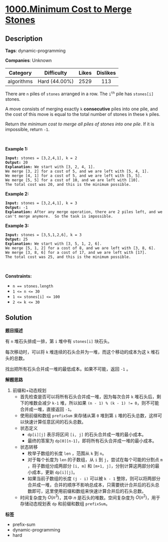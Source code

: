 # [1000.Minimum Cost to Merge Stones](https://leetcode.com/problems/minimum-cost-to-merge-stones/description/)

## Description

**Tags**: dynamic-programming

**Companies**: Unknown

|  Category  |  Difficulty   | Likes | Dislikes |
| :--------: | :-----------: | :---: | :------: |
| algorithms | Hard (44.00%) | 2529  |   113    |

<p>There are <code>n</code> piles of <code>stones</code> arranged in a row. The <code>i<sup>th</sup></code> pile has <code>stones[i]</code> stones.</p>
<p>A move consists of merging exactly <code>k</code> <strong>consecutive</strong> piles into one pile, and the cost of this move is equal to the total number of stones in these <code>k</code> piles.</p>
<p>Return <em>the minimum cost to merge all piles of stones into one pile</em>. If it is impossible, return <code>-1</code>.</p>
<p>&nbsp;</p>
<p><strong class="example">Example 1:</strong></p>
<pre><code><strong>Input:</strong> stones = [3,2,4,1], k = 2
<strong>Output:</strong> 20
<strong>Explanation:</strong> We start with [3, 2, 4, 1].
We merge [3, 2] for a cost of 5, and we are left with [5, 4, 1].
We merge [4, 1] for a cost of 5, and we are left with [5, 5].
We merge [5, 5] for a cost of 10, and we are left with [10].
The total cost was 20, and this is the minimum possible.</code></pre>
<p><strong class="example">Example 2:</strong></p>
<pre><code><strong>Input:</strong> stones = [3,2,4,1], k = 3
<strong>Output:</strong> -1
<strong>Explanation:</strong> After any merge operation, there are 2 piles left, and we can&#39;t merge anymore.  So the task is impossible.</code></pre>
<p><strong class="example">Example 3:</strong></p>
<pre><code><strong>Input:</strong> stones = [3,5,1,2,6], k = 3
<strong>Output:</strong> 25
<strong>Explanation:</strong> We start with [3, 5, 1, 2, 6].
We merge [5, 1, 2] for a cost of 8, and we are left with [3, 8, 6].
We merge [3, 8, 6] for a cost of 17, and we are left with [17].
The total cost was 25, and this is the minimum possible.</code></pre>
<p>&nbsp;</p>
<p><strong>Constraints:</strong></p>
<ul>
  <li><code>n == stones.length</code></li>
  <li><code>1 &lt;= n &lt;= 30</code></li>
  <li><code>1 &lt;= stones[i] &lt;= 100</code></li>
  <li><code>2 &lt;= k &lt;= 30</code></li>
</ul>

## Solution

**题目描述**

有 `n` 堆石头排成一排，第 `i` 堆中有 `stones[i]` 块石头。

每次移动时，可以将 `k` 堆连续的石头合并为一堆，而这个移动的成本为这 `k` 堆石头的总数。

找出把所有石头合并成一堆的最低成本。如果不可能，返回 `-1` 。

**解题思路**

1. 前缀和+动态规划
   - 首先检查是否可以将所有石头合并成一堆，因为每次合并 `k` 堆石头后，剩下的堆数会减少 `k-1` 堆，所以如果 `(n - 1) % (k - 1) != 0`，则不可能合并成一堆，直接返回 `-1`。
   - 使用前缀和数组 `prefixSum` 来存储从第 `0` 堆到第 `i` 堆的石头总数，这样可以快速计算任意区间的石头总数。
   - 状态定义
     - `dp[i][j]` 表示将区间 `[i, j]` 的石头合并成一堆的最小成本。
     - 最终的答案为 `dp[0][n-1]`，即将所有石头合并成一堆的最小成本。
   - 状态转移
     - 枚举子数组的长度 `len` ，范围从 `k` 到 `n`。
     - 对于每个长度为 `len` 的子数组，从 `i` 到 `j`，尝试在每个可能的分割点 `m` ，将子数组分成两部分 `[i, m]` 和 `[m+1, j]`，分别计算这两部分的最小成本，更新 `dp[i][j]`。
     - 如果当前子数组的长度 `(j - i)` 可以被 `k - 1` 整除，则可以将两部分合并成一堆，合并的顺序不影响总成本，只需要统计合并后的石头总数即可，这里使用前缀和数组来快速计算合并后的石头总数。
   - 时间复杂度为 $O(n^3)$，其中 $n$ 是石头的堆数。空间复杂度为 $O(n^2)$，用于存储动态规划表 `dp` 和前缀和数组 `prefixSum`。

**标签**

- prefix-sum
- dynamic-programming
- hard
